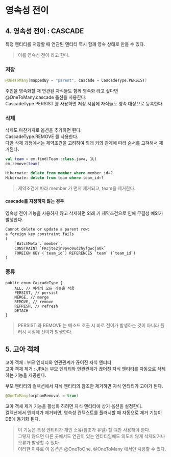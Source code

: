 # 영속성 전이
## 4. 영속성 전이 : CASCADE

특정 엔티티를 저장할 때 연관된 엔티티 역시 함깨 영속 상태로 만들 수 있다.
> 이를 영속성 전이 라고 한다.

### 저장

```kotlin
@OneToMany(mappedBy = "parent", cascade = CascadeType.PERSIST)
```

주인을 영속화할 때 연관된 자식들도 함께 영속화 라고 싶다면 @OneToMany.cascade 옵션을 사용한다.   
CascadeType.PERSIST 를 사용하면 저장 시점에 자식들도 영속 대상으로 등록한다.

### 삭제
삭제도 마찬가지로 옵션을 추가하면 된다.   
CascadeType.REMOVE 를 사용한다.   
다만 삭제 과정에서는 제약조건을 고려하여 외래 키의 관계에 따라 순서를 고혀해서 제거된다.

```kotlin
val team = em.find(Team::class.java, 1L)
em.remove(team)
```

```sql
Hibernate: delete from member where member_id=?
Hibernate: delete from team where team_id=?
```

> 제약조건에 따라 member 가 먼저 제거되고, team을 제거한다.

#### cascade를 지정하지 않는 경우
영속성 전이 기능을 사용하지 않고 삭제하면 외래 키 제약조건으로 인해 무결성 예외가 발생한다.



```tex
Cannot delete or update a parent row: 
a foreign key constraint fails 
(
    `BatchMeta`.`member`, 
    CONSTRAINT `FKcjte2jn9pvo9ud2hyfgwcja0k` 
    FOREIGN KEY (`team_id`) REFERENCES `team` (`team_id`)
)
```

### 종류
```javaß
public enum CascadeType {
    ALL, // 아래의 모든 기능을 적용
    PERSIST, // persist
    MERGE, // merge
    REMOVE, // remove
    REFRESH, // refresh
    DETACH
}
```

> PERSIST 와 REMOVE 는 메소드 호출 시 바로 전이가 발생하는 것이 아니라 플러시 시점에 전이가 발생한다.

## 5. 고아 객체
고아 객체 : 부모 엔티티와 연관관계가 끊어진 자식 엔티티   
고아 객체 제거 : JPA는 부모 엔티티와 연관관계가 끊어진 자식 엔티티를 자동으로 삭제하는 기능을 제공한다.

부모 엔티티의 컬렉션에서 자식 엔티티의 참조만 제거하면 자식 엔티티가 고아가 된다.
```kotlin
@OneToMany(orphanRemoval = true)
```
고아 객체 제거 기능을 활성화 하려면 자식 엔티티에 상기 옵션을 설정한다.   
컬렉션에서 엔티티가 제거되면, 영속성 컨텍스트를 플러시할 때 자동으로 제거 기능이 DB에 동기화 된다.

> 이 기능은 특정 엔티티가 개인 소유(참조가 유일) 할 떄만 사용해야 한다.   
> 그렇지 않으면 다른 곳에서도 연관이 있는 엔티티임에도 의도치 않게 삭제되거나 오류가 발생할 수 있다.   
> 이러한 이유로 이 옵션은 @OneToOne, @OneToMany 에서만 사용할 수 있다.

